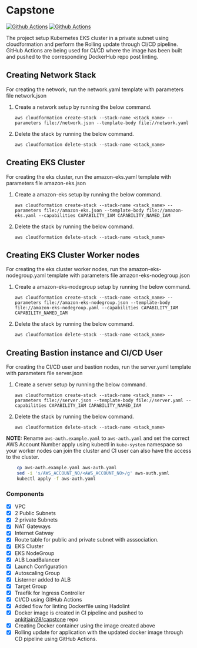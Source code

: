 # Capstone

[![Github Actions](https://github.com/ankitjain28may/capstone/workflows/CI/badge.svg)](https://github.com/ankitjain28may/capstone/workflows/CI/badge.svg) [![Github Actions](https://github.com/ankitjain28may/capstone/workflows/CD/badge.svg)](https://github.com/ankitjain28may/capstone/workflows/CD/badge.svg)

The project setup Kubernetes EKS cluster in a private subnet using cloudformation and perform the Rolling update through CI/CD pipeline. GitHub Actions are being used for CI/CD where the image has been built and pushed to the corresponding DockerHub repo post linting.

## Creating Network Stack

For creating the network, run the network.yaml template with parameters file network.json

1. Create a network setup by running the below command.

    ```shell
    aws cloudformation create-stack --stack-name <stack_name> --parameters file://network.json --template-body file://network.yaml
    ```

2. Delete the stack by running the below command.

    ```shell
    aws cloudformation delete-stack --stack-name <stack_name>
    ```

## Creating EKS Cluster

For creating the eks cluster, run the amazon-eks.yaml template with parameters file amazon-eks.json

1. Create a amazon-eks setup by running the below command.

    ```shell
    aws cloudformation create-stack --stack-name <stack_name> --parameters file://amazon-eks.json --template-body file://amazon-eks.yaml --capabilities CAPABILITY_IAM CAPABILITY_NAMED_IAM
    ```

2. Delete the stack by running the below command.

    ```shell
    aws cloudformation delete-stack --stack-name <stack_name>
    ```

## Creating EKS Cluster Worker nodes

For creating the eks cluster worker nodes, run the amazon-eks-nodegroup.yaml template with parameters file amazon-eks-nodegroup.json

1. Create a amazon-eks-nodegroup setup by running the below command.

    ```shell
    aws cloudformation create-stack --stack-name <stack_name> --parameters file://amazon-eks-nodegroup.json --template-body file://amazon-eks-nodegroup.yaml --capabilities CAPABILITY_IAM CAPABILITY_NAMED_IAM
    ```

2. Delete the stack by running the below command.

    ```shell
    aws cloudformation delete-stack --stack-name <stack_name>
    ```

## Creating Bastion instance and CI/CD User

For creating the CI/CD user and bastion nodes, run the server.yaml template with parameters file server.json

1. Create a server setup by running the below command.

    ```shell
    aws cloudformation create-stack --stack-name <stack_name> --parameters file://server.json --template-body file://server.yaml --capabilities CAPABILITY_IAM CAPABILITY_NAMED_IAM
    ```

2. Delete the stack by running the below command.

    ```shell
    aws cloudformation delete-stack --stack-name <stack_name>
    ```

**NOTE:** Rename `aws-auth.example.yaml` to `aws-auth.yaml` and set the correct AWS Account Number apply using kubectl in `kube-system` namespace so your worker nodes can join the cluster and CI user can also have the access to the cluster.

```bash
    cp aws-auth.example.yaml aws-auth.yaml
    sed -i 's/AWS_ACCOUNT_NO/<AWS_ACCOUNT_NO>/g' aws-auth.yaml
    kubectl apply -f aws-auth.yaml
```

### Components

* [x] VPC
* [x] 2 Public Subnets
* [x] 2 private Subnets
* [x] NAT Gateways
* [x] Internet Gatway
* [x] Route table for public and private subnet with asssociation.
* [x] EKS Cluster
* [x] EKS NodeGroup
* [x] ALB LoadBalancer
* [x] Launch Configuration
* [x] Autoscaling Group
* [x] Listerner added to ALB
* [x] Target Group
* [x] Traefik for Ingress Controller
* [x] CI/CD using GitHub Actions
* [x] Added flow for linting Dockerfile using Hadolint
* [x] Docker image is created in CI pipeline and pushed to [ankitjain28/capstone](https://hub.docker.com/repository/docker/ankitjain28/capstone) repo
* [x] Creating Docker container using the image created above
* [x] Rolling update for application with the updated docker image through CD pipeline using GitHub Actions.